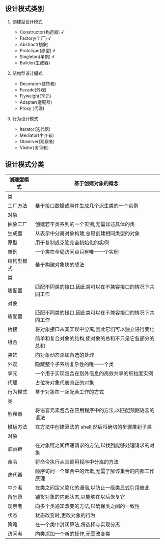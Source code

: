 ## 设计模式类别

1. 创建型设计模式

   - Constructor(构造器) √
   - Factory(工厂) √
   - Abstract(抽象)
   - Prototype(原型) √
   - Singleton(单例) √
   - Builder(生成器)

2. 结构型设计模式

   - Decorator(装饰者)
   - Facade(外观)
   - Flyweight(享元)
   - Adapter(适配器)
   - Proxy (代理)

3. 行为设计模式
   - Iterator(迭代器)
   - Mediator(中介者)
   - Observer(观察者)
   - Visitor(访问者)

## 设计模式分类

| 创建型模式 | 基于创建对象的概念                                      |
| ---------- | ------------------------------------------------------- |
| 类         |                                                         |
| 工厂方法   | 基于接口数据或事件生成几个派生类的一个实例              |
| 对象       |                                                         |
| 抽象工厂   | 创建若干类系列的一个实例,无需详述具体的类               |
| 生成器     | 从表示中分离对象构建;总是创建相同类型的对象             |
| 原型       | 用于复制或克隆完全初始化的实例                          |
| 单例       | 一个类在全局访问点只有唯一一个实例                      |
| 结构型模式 | 基于构建对象块的想法                                    |
| 类         |                                                         |
| 适配器     | 匹配不同类的接口,因此类可以在不兼容接口的情况下共同工作 |
| 对象       |                                                         |
| 适配器     | 匹配不同类的接口,因此类可以在不兼容接口的情况下共同工作 |
| 桥接       | 将对象接口从其实现中分离,因此它们可以独立进行变化       |
| 组合       | 简单和复合对象的结构,使对象的总和不只是它各部分的总和   |
| 装饰       | 向对象动态添加备选的处理                                |
| 外观       | 隐藏整个子系统复杂性的唯一一个类                        |
| 享元       | 一个用于实现包含在别外信息的高效共享的细粒度实例        |
| 代理       | 占位符对象代表真正的对象                                |
| 行为模式   | 基于对象在一起配合工作的方式                            |
| 类         |                                                         |
| 解释器     | 将语言元素包含在应用程序中的方法,以匹配预期语言的语法   |
| 模板方法   | 在方法中创建算法的 shell,然后将确切的步骤推到子类       |
| 对象       |                                                         |
| 职责链     | 在对象链之间传递请求的方法,以找到能够处理请求的对象     |
| 命令       | 将命令执行从其调用程序中分离的方法                      |
| 迭代器     | 顺序访问一个集合中的元素,无需了解该集合的内部工作原理   |
| 中介者     | 在类之间定义简化的通信,以防止一级类显式引用彼此         |
| 备忘录     | 铺货对象的内部状态,以能够在以后恢复它                   |
| 观察者     | 向多个类通知改变的方法,以确保类之间的一致性             |
| 状态       | 状态改变时,更改对象的行为                               |
| 策略       | 在一个类中封闭算法,将选择与实现分离                     |
| 访问者     | 向类添加一个新的操作,无需改变类                         |
